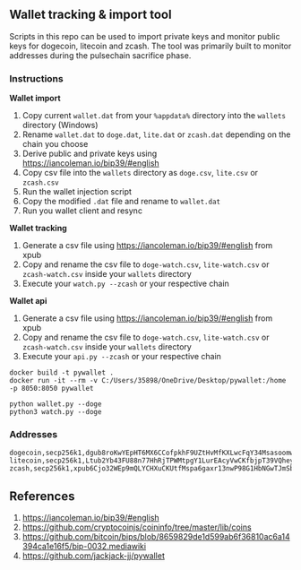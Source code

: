 ## Wallet tracking & import tool

Scripts in this repo can be used to import private keys and monitor public keys for dogecoin, litecoin and zcash. The tool
was primarily built to monitor addresses during the pulsechain sacrifice phase. 

### Instructions

**Wallet import**

1. Copy current `wallet.dat` from your `%appdata%` directory into the `wallets` directory (Windows)
2. Rename `wallet.dat` to `doge.dat`, `lite.dat` or `zcash.dat` depending on the chain you choose
3. Derive public and private keys using https://iancoleman.io/bip39/#english
4. Copy csv file into the `wallets` directory as `doge.csv`, `lite.csv` or `zcash.csv`
5. Run the wallet injection script
6. Copy the modified `.dat` file and rename to `wallet.dat`
7. Run you wallet client and resync

**Wallet tracking**

1. Generate a csv file using  https://iancoleman.io/bip39/#english from xpub
2. Copy and rename the csv file to `doge-watch.csv`, `lite-watch.csv` or `zcash-watch.csv` inside your `wallets` directory
3. Execute your `watch.py --zcash` or your respective chain

**Wallet api**

1. Generate a csv file using  https://iancoleman.io/bip39/#english from xpub
2. Copy and rename the csv file to `doge-watch.csv`, `lite-watch.csv` or `zcash-watch.csv` inside your `wallets` directory
3. Execute your `api.py --zcash` or your respective chain

````
docker build -t pywallet .
docker run -it --rm -v C:/Users/35898/OneDrive/Desktop/pywallet:/home -p 8050:8050 pywallet

python wallet.py --doge
python3 watch.py --doge
````

### Addresses

```
dogecoin,secp256k1,dgub8roKwYEpHT6MX6CCofpkhF9UZtHvMfKXLwcFqY34MsasoomwDo7mTi6CLLJFbnjrxuhvz5gZFaAJcSPw2ZaRa8c6qfWhQQ2MShAAh4B9d36
litecoin,secp256k1,Ltub2Yb43FU88n77HhRjTPWMtpgY1LurEAcyVwCKfbjpT39VQheywiLPtYwjzWopdgMKdBug5RKKxHcQD11qYR5FyY1NBfThR3hLUa4MAtCGiWN
zcash,secp256k1,xpub6Cjo32WEp9mQLYCHXuCKUtfMspa6gaxr13nwP98G1HbNGwTJmSbrNGxu18cyJnjrCFMMGzeVGYUTFhaD3A248XDQoEpcz3pEdAdxhhgSn5i
```

## References

1. https://iancoleman.io/bip39/#english
2. https://github.com/cryptocoinjs/coininfo/tree/master/lib/coins
3. https://github.com/bitcoin/bips/blob/8659829de1d599ab6f36810ac6a14394ca1e16f5/bip-0032.mediawiki
4. https://github.com/jackjack-jj/pywallet
